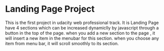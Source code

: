 # Landing Page Project


This is the first project in udacity web professional track.
It is Landing Page have 4 sections which can be increased dynamiclly by javascript through a button 
in the top of the page.
when you add a new section to the page , it will insert a new item in the menubar for this section.
when you choose any item from menu bar, it will scroll smoothly to its section.